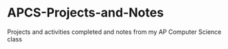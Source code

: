 # APCS-Projects-and-Notes
Projects and activities completed and notes from my AP Computer Science class
